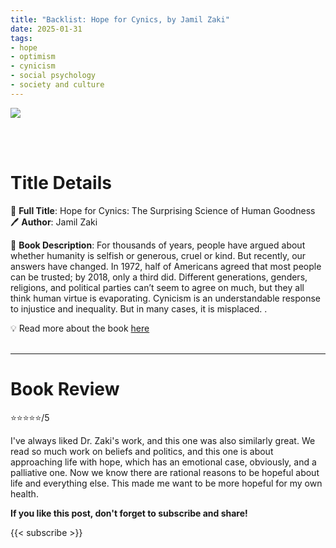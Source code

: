 ```yaml
---
title: "Backlist: Hope for Cynics, by Jamil Zaki"
date: 2025-01-31
tags: 
- hope
- optimism
- cynicism
- social psychology
- society and culture
---
```


![](https://images.squarespace-cdn.com/content/v1/66b3e412f291c85870c1fc16/b766ecd9-5006-43d4-9d57-f4be6eac490a/9781538743065.png)

<br>
<br>

# Title Details

📕 **Full Title**: Hope for Cynics: The Surprising Science of Human Goodness \
🖊 **Author**: Jamil Zaki

🔎 **Book Description**: For thousands of years, people have argued about whether humanity is selfish or generous, cruel or kind. But recently, our answers have changed.  In 1972, half of Americans agreed that most people can be trusted; by 2018, only a third did. Different generations, genders, religions, and political parties can’t seem to agree on much, but they all think human virtue is evaporating. Cynicism is an understandable response to injustice and inequality. But in many cases, it is misplaced.  .

💡️ Read more about the book [here](https://www.jamil-zaki.com/hope-for-cynics)
<br>
<br>

---

# Book Review

⭐⭐⭐⭐⭐/5

I've always liked Dr. Zaki's work, and this one was also similarly great. We read so much work on beliefs and politics, and this one is about approaching life with hope, which has an emotional case, obviously, and a palliative one. Now we know there are rational reasons to be hopeful about life and everything else. This made me want to be more hopeful for my own health. 


**If you like this post, don't forget to subscribe and share!**

{{< subscribe >}}
